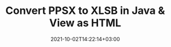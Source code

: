 ---
############################# Static ############################
layout: "autogen"
date: 2021-10-02T14:22:14+03:00
draft: false
path: "total/java/conversion/ppsx-to-xlsb/"

############################# Head ############################
head_title: "Convert PPSX to XLSB in Java - Sample Java Code"
head_description: "Java document conversion library to convert PPSX to XLSB and 100+ other file formats in Java & J2SE applications. View the Converted XLSB document as HTML viewer."

############################# Header ############################
title: "Convert PPSX to XLSB in Java & View as HTML"
description: "Programmatically convert PPSX to XLSB in Java & J2SE platforms using flexible document manipulation options to customize the resultant document. Convert the complete document or some specific pages based on page numbers or selective page ranges using Java document conversion library."

############################# SubMenu ############################
submenu:
    enable: false

############################# Content ############################
content:
    enable: true
    block:
    - title_left: "PPSX to XLSB Conversion in Java"
      content_left: |
          Perform PPSX to XLSB file conversion in three simple steps using Java. View the converted document as HTML without any external software dependency.

          -   Create a new instance of **Converter** class and load the PPSX file
          -   Set **ConvertOptions** for the XLSB document type
          -   Call **Convert** method of **Converter** class instance for conversion to XLSB
          -   Set options for HTML viewer
          -   Create **Viewer** object to view converted XLSB as HTML
          
      title_right: "Convert Remotely Located Documents"
      content_right: |
          You require `GroupDocs.Conversion` & `GroupDocs.Viewer` namespaces to convert between a wide range of popular document types such as PDF, Microsoft Word, Excel, PowerPoint, Project, Outlook, HTML, diagrams and image file formats. Explore other [Java APIs for Office documents](https://products.conholdate.com/total/java/) as offered by Conholdate.Total.
          
          Get the respective assembly files from the [downloads](https://downloads.conholdate.com/total/java) or fetch the whole package from [Maven](https://repository.conholdate.com/webapp/#/artifacts/browse/tree/General/repo) to add 'Conholdate.Total` directly in your workspace.
          
      code: |
          ```cs {linenos=false}
          // Convert PPSX to XLSB using GroupDocs.Conversion API
          // Load the source PPSX file to be converted
          Converter converter = new Converter("input.ppsx");

          // Get the convert options ready for the target XLSB format
          ConvertOptions convertOptions = new FileType().fromExtension("xlsb").getConvertOptions();

          // Convert to XLSB format
          converter.convert("output.xlsb", convertOptions);

          // Create Viewer object to view the converted XLSB as HTML
          try (Viewer viewer = new Viewer("output.xlsb"))
          {
              // Set options for HTML viewer
              HtmlViewOptions viewOptions = HtmlViewOptions.forEmbeddedResources("output{0}.html");

              // View converted XLSB as HTML
              viewer.view(viewOptions);
          }
          ```
    - title_left: "Convert Password Protected PPSX to XLSB"
      content_left: |
          Accurately load and convert documents that are protected with a password within your Java based applications. The file format conversion API also supports rendering remote documents from different sources including S3, Blob, FTP, Stream, URL or a local disk.

          -   Create new instance of **Converter** class and pass source document path
          -   Instantiate the proper **ConvertOptions** class e.g. (**PdfConvertOptions**, **WordProcessingConvertOptions**, **SpreadsheetConvertOptions** etc.)
          -   Call **convert** method of **Converter** class instance and pass filename for the converted document
        
      title_right: "Source Document Information Extraction"
      content_right: |
          The documents information extraction feature not only allows getting the basic information about the source document file but it also supports extracting some valuable file-format specific information such as project start and end dates of a Microsoft Project file, any printing restrictions on a PDF document, list of folders enclosed in an Outlook data file etc. 

          Convert popular document file formats on different operating systems such as Windows, Linux or macOS while using development environments such as NetBeans, IntelliJ IDEA and Eclipse.
          
      code: |
          ```cs {linenos=false}
          // Load and convert password protected documents
          WordProcessingLoadOptions loadOptions = new WordProcessingLoadOptions();
          loadOptions.setPassword("12345");

          // Create an instance of Converter class and pass source document path and the load options delegate as a constructor parameters
          Converter converter = new Converter("input.ppsx", loadOptions);

          // Instantiate PdfConvertOptions class
          PdfConvertOptions options = new PdfConvertOptions();

          // Call convert method of Converter class instance and pass filename for the converted document and the instance of ConvertOptions from the previous step
          converter.convert("output.xlsb, options);
          ```
############################# About Formats ############################
about_formats:
    enable: false
############################# More Formats ############################
more_formats:
    enable: true
    auto: false
    other_out_formats: PDF DOCX DOT DOTX DOTM TXT RTF HTML MHTML XLS XLSX XLSM XLT XLTX XLTM DIF PPT PPTX PPS PPSX POT POTX POTM ODT OTT EMZ WMZ SVGZ TEX DCM WMF BMP PNG GIF JPEG TIFF
############################# Back to top ###############################
back_to_top:
  enable: true
---